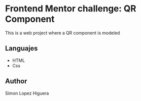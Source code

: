 # Frontend Mentor challenge: QR Component

This is a web project where a QR component is modeled

## Languajes

- HTML
- Css

## Author

Simon Lopez Higuera
